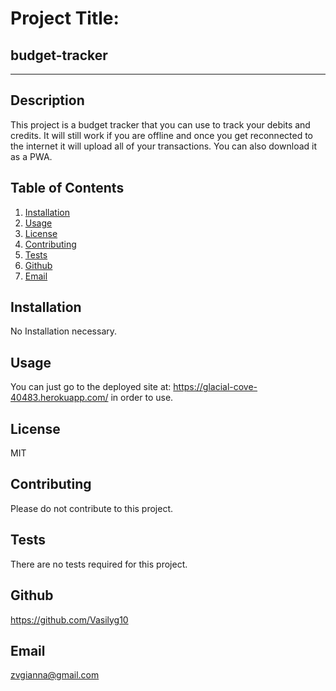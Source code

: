   # Project Title: 
  ## budget-tracker
  ----
  ## Description
  This project is a budget tracker that you can use to track your debits and credits. It will still work if you are offline and once you get reconnected to the internet it will upload all of your transactions. You can also download it as a PWA.

  ## Table of Contents
  1. [Installation](#Installation)
  2. [Usage](#Usage)
  3. [License](#License)
  4. [Contributing](#Contributing)
  5. [Tests](#Tests)
  6. [Github](#Github)
  7. [Email](#Email)

  ## Installation
  No Installation necessary. 

  ## Usage
  You can just go to the deployed site at: https://glacial-cove-40483.herokuapp.com/ in order to use.
  
  ## License
  MIT

  ## Contributing
  Please do not contribute to this project.

  ## Tests
  There are no tests required for this project.

  ## Github
  https://github.com/Vasilyg10

  ## Email
  zvgianna@gmail.com